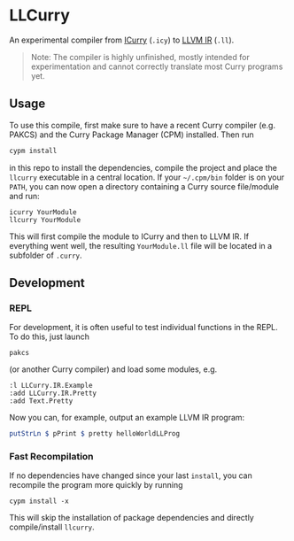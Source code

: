 # LLCurry

An experimental compiler from [ICurry](https://git.ps.informatik.uni-kiel.de/curry-packages/icurry) (`.icy`) to [LLVM IR](https://llvm.org/docs/LangRef.html) (`.ll`).

> Note: The compiler is highly unfinished, mostly intended for experimentation and cannot correctly translate most Curry programs yet.

## Usage

To use this compile, first make sure to have a recent Curry compiler (e.g. PAKCS) and the Curry Package Manager (CPM) installed. Then run

```bash
cypm install
```

in this repo to install the dependencies, compile the project and place the `llcurry` executable in a central location. If your `~/.cpm/bin` folder is on your `PATH`, you can now open a directory containing a Curry source file/module and run:

```
icurry YourModule
llcurry YourModule
```

This will first compile the module to ICurry and then to LLVM IR. If everything went well, the resulting `YourModule.ll` file will be located in a subfolder of `.curry`.

## Development

### REPL

For development, it is often useful to test individual functions in the REPL. To do this, just launch

```
pakcs
```

(or another Curry compiler) and load some modules, e.g.

```
:l LLCurry.IR.Example
:add LLCurry.IR.Pretty
:add Text.Pretty
```

Now you can, for example, output an example LLVM IR program:

```curry
putStrLn $ pPrint $ pretty helloWorldLLProg
```

### Fast Recompilation

If no dependencies have changed since your last `install`, you can recompile the program more quickly by running

```
cypm install -x
```

This will skip the installation of package dependencies and directly compile/install `llcurry`.
